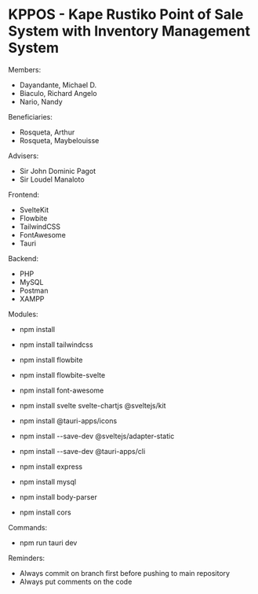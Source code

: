 # KPPOS - Kape Rustiko Point of Sale System with Inventory Management System

Members:
- Dayandante, Michael D.
- Biaculo, Richard Angelo
- Nario, Nandy

Beneficiaries:
- Rosqueta, Arthur
- Rosqueta, Maybelouisse

Advisers:
- Sir John Dominic Pagot
- Sir Loudel Manaloto

Frontend:
- SvelteKit
- Flowbite
- TailwindCSS
- FontAwesome
- Tauri

Backend:
- PHP
- MySQL
- Postman
- XAMPP

Modules:
- npm install
- npm install tailwindcss
- npm install flowbite
- npm install flowbite-svelte
- npm install font-awesome
- npm install svelte svelte-chartjs @sveltejs/kit
- npm install @tauri-apps/icons
- npm install --save-dev @sveltejs/adapter-static
- npm install --save-dev @tauri-apps/cli

- npm install express
- npm install mysql
- npm install body-parser
- npm install cors


Commands:
- npm run tauri dev

Reminders:
- Always commit on branch first before pushing to main repository
- Always put comments on the code
